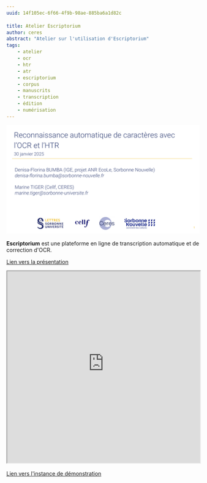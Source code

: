 ```yaml
---
uuid: 14f105ec-6f66-4f9b-98ae-885ba6a1d82c

title: Atelier Escriptorium
author: ceres
abstract: "Atelier sur l'utilisation d'Escriptorium"
tags:
    - atelier
    - ocr
    - htr
    - atr
    - escriptorium
    - corpus
    - manuscrits
    - transcription
    - édition
    - numérisation
---
```


![](atelier_escriptorium.png)

**Escriptorium** est une plateforme en ligne de transcription
automatique et de correction d'OCR.

[Lien vers la présentation](atelier_escriptorium.pdf)
<iframe src="https://ceres.sorbonne-universite.fr/08934330510d46a1d5eff5b6fd9f6032/atelier_escriptorium.pdf" type="application/pdf" width="100%" height="500px">
    <p>Vous pouvez <a href="atelier_escriptorium.pdf">télécharger le PDF</a>.</p>
</iframe>

[Lien vers l'instance de démonstration](https://atelier-escriptorium.marceau-h.fr)
